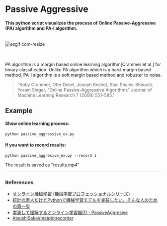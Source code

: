 # Passive Aggressive
**This python script visualizes the process of Online Passive-Aggressive (PA) algorithm and PA-Ⅰ algorithm.**
</br>
</br>    
![ezgif com-resize](https://user-images.githubusercontent.com/26996041/39611189-d019a09c-4f90-11e8-853c-75d6ef24bc02.gif)  

</br>
</br>
PA algorithm is a margin based online learning algorithm[Crammer et al.] for binary classification.  
Unlike PA algorithm which is a hard-margin based method, PA-Ⅰ algorithm is a soft margin based method and robuster to noise.

>"Koby Crammer, Ofer Dekel, Joseph Keshet, Shai Shalev-Shwartz, Yoram Singer, "Online Passive-Aggressive Algorithms" Journal of Machine Learning Research 7 (2006) 551–585."



## Example
#### Show online learning process:
```
python passive_aggressive_ex.py
```


#### If you want to record results:
```
python passive_aggresive_ex.py --record 1
```
The result is saved as "results.mp4"

---

### References
- [オンライン機械学習 (機械学習プロフェッショナルシリーズ)](https://www.kspub.co.jp/book/detail/1529038.html)
- [統計の素人だけどPythonで機械学習モデルを実装したい、そんな人のための第一歩](https://qiita.com/hik0107/items/9b6e1e989f4eaefdc31d)
- [実装して理解するオンライン学習器(1) - PassiveAggresive](http://smrmkt.hatenablog.jp/entry/2014/10/13/124757)
- [AtsushiSakai/matplotrecorder](https://github.com/AtsushiSakai/matplotrecorder)
